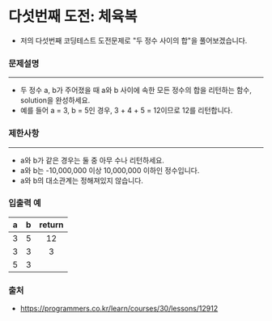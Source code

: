 다섯번째 도전: 체육복
=====
- 저의 다섯번째 코딩테스트 도전문제로 "두 정수 사이의 합"을 풀어보겠습니다.

### 문제설명
---
* 두 정수 a, b가 주어졌을 때 a와 b 사이에 속한 모든 정수의 합을 리턴하는 함수, solution을 완성하세요.
* 예를 들어 a = 3, b = 5인 경우, 3 + 4 + 5 = 12이므로 12를 리턴합니다.

### 제한사항
---
* a와 b가 같은 경우는 둘 중 아무 수나 리턴하세요.
* a와 b는 -10,000,000 이상 10,000,000 이하인 정수입니다.
* a와 b의 대소관계는 정해져있지 않습니다.

### 입출력 예
|a|b|return|
|:---:|:---:|:---:|
|3|5|12|
|3|3|3|
|5|3||12|

### 출처
- https://programmers.co.kr/learn/courses/30/lessons/12912
